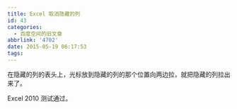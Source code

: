 ```yaml
---
title: Excel 取消隐藏的列
id: 43
categories:
  - 百度空间的旧文章
abbrlink: '4702'
date: 2015-05-19 06:17:53
tags:
---
```


<div class="pcs-article-box_ptkaiapt4bxy_baiduscarticle">
<div class="pcs-article-c_ptkaiapt4bxy_baiduscarticle">
<div id="detailArticleContent_ptkaiapt4bxy_baiduscarticle" class="pcs-article-content_ptkaiapt4bxy_baiduscarticle">

在隐藏的列的表头上，光标放到隐藏的列的那个位置向两边拉，就把隐藏的列拉出来了。

Excel 2010 测试通过。

</div>
</div>
</div>
<div id="detailArticleFooter_ptkaiapt4bxy_baiduscarticle" class="footer"></div>

